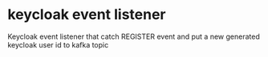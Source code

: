 # keycloak event listener
Keycloak event listener that catch REGISTER event and put a new generated keycloak user id to kafka topic
